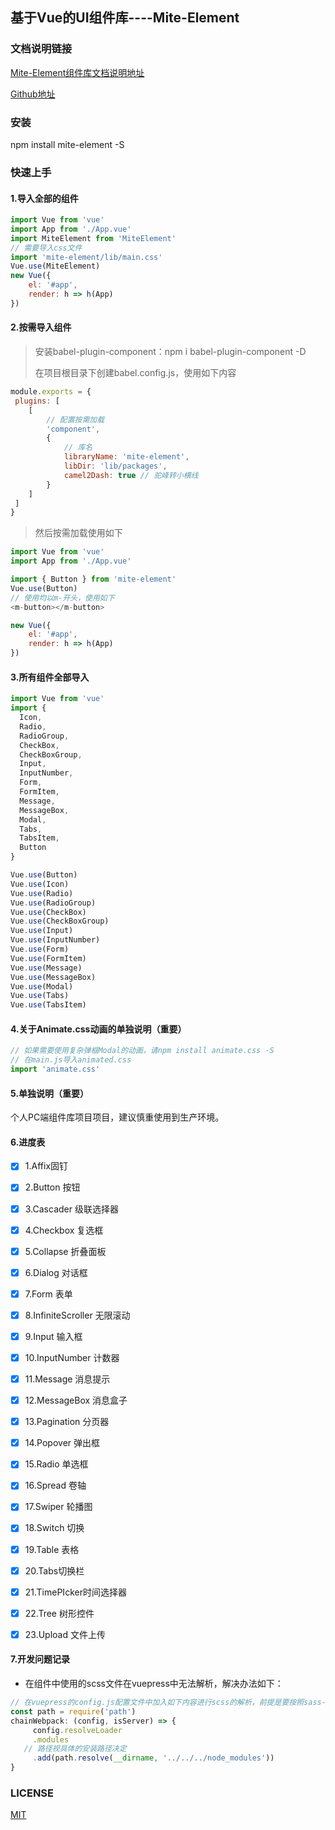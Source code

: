 ## 基于Vue的UI组件库----Mite-Element

### 文档说明链接

[Mite-Element组件库文档说明地址]( https://cghbh.github.io/mite-element/)

[Github地址]( https://github.com/cghbh/mite-element )

### 安装

npm install mite-element -S

### 快速上手

#### 1.导入全部的组件

```js
import Vue from 'vue'
import App from './App.vue'
import MiteElement from 'MiteElement'
// 需要导入css文件
import 'mite-element/lib/main.css'
Vue.use(MiteElement)
new Vue({
	el: '#app',
	render: h => h(App)
})
```

#### 2.按需导入组件

> 安装babel-plugin-component：npm i babel-plugin-component -D
>
> 在项目根目录下创建babel.config.js，使用如下内容

```js
module.exports = {
 plugins: [
	[
		// 配置按需加载
		'component',
		{
			// 库名
			libraryName: 'mite-element',
			libDir: 'lib/packages',
			camel2Dash: true // 驼峰转小横线
		}
	]
 ]
}
```

> 然后按需加载使用如下

```js
import Vue from 'vue'
import App from './App.vue'

import { Button } from 'mite-element'
Vue.use(Button)
// 使用均以m-开头，使用如下
<m-button></m-button>

new Vue({
	el: '#app',
	render: h => h(App)
})
```



#### 3.所有组件全部导入

```js
import Vue from 'vue'
import {
  Icon,
  Radio,
  RadioGroup,
  CheckBox,
  CheckBoxGroup,
  Input,
  InputNumber,
  Form,
  FormItem,
  Message,
  MessageBox,
  Modal,
  Tabs,
  TabsItem,
  Button
}

Vue.use(Button)
Vue.use(Icon)
Vue.use(Radio)
Vue.use(RadioGroup)
Vue.use(CheckBox)
Vue.use(CheckBoxGroup)
Vue.use(Input)
Vue.use(InputNumber)
Vue.use(Form)
Vue.use(FormItem)
Vue.use(Message)
Vue.use(MessageBox)
Vue.use(Modal)
Vue.use(Tabs)
Vue.use(TabsItem)
```





#### 4.关于Animate.css动画的单独说明（重要）

```js
// 如果需要使用复杂弹框Modal的动画，请npm install animate.css -S
// 在main.js导入animated.css
import 'animate.css'
```
#### 5.单独说明（重要）
个人PC端组件库项目项目，建议慎重使用到生产环境。



#### 6.进度表

- [x] 1.Affix固钉
- [x] 2.Button 按钮
- [x] 3.Cascader 级联选择器
- [x] 4.Checkbox 复选框
- [x] 5.Collapse 折叠面板
- [x] 6.Dialog 对话框
- [x] 7.Form 表单
- [x] 8.InfiniteScroller 无限滚动
- [x] 9.Input 输入框
- [x] 10.InputNumber 计数器
- [x] 11.Message 消息提示
- [x] 12.MessageBox 消息盒子
- [x] 13.Pagination 分页器
- [x] 14.Popover 弹出框
- [x] 15.Radio 单选框
- [x] 16.Spread 卷轴
- [x] 17.Swiper 轮播图
- [x] 18.Switch 切换
- [x] 19.Table 表格
- [x] 20.Tabs切换栏
- [x] 21.TimePIcker时间选择器
- [x] 22.Tree 树形控件
- [x] 23.Upload 文件上传



#### 7.开发问题记录

- 在组件中使用的scss文件在vuepress中无法解析，解决办法如下：

```js
// 在vuepress的config.js配置文件中加入如下内容进行scss的解析，前提是要按照sass-loader各node-sass
const path = require('path')
chainWebpack: (config, isServer) => {
	 config.resolveLoader
	 .modules
   // 路径视具体的安装路径决定
	 .add(path.resolve(__dirname, '../../../node_modules'))
}
```



### LICENSE

[MIT](https://github.com/cghbh/lay-ui/blob/master/LICENSE)